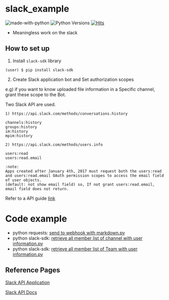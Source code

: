 # slack_example

![made-with-python][made-with-python]
![Python Versions][pyversion-button]
[![Hits](https://hits.seeyoufarm.com/api/count/incr/badge.svg?url=https%3A%2F%2Fgithub.com%2Fpassword123456%2Fpy_certificate_extractor&count_bg=%2379C83D&title_bg=%23555555&icon=&icon_color=%23E7E7E7&title=hits&edge_flat=false)](https://hits.seeyoufarm.com)

[pyversion-button]: https://img.shields.io/pypi/pyversions/Markdown.svg
[made-with-python]: https://img.shields.io/badge/Made%20with-Python-1f425f.svg

- Meaningless work on the slack


## How to set up
1. Install `slack-sdk` library
```
(user) $ pip install slack-sdk 
```

2. Create Slack application bot and Set authorization scopes

e.g) if you want to know uploaded file information in a Specific channel, grant these scope to the Bot.

Two Slack API are used.
```
1) https://api.slack.com/methods/conversations.history

channels:history
groups:history
im:history
mpim:history

2) https://api.slack.com/methods/users.info

users:read 
users:read.email

:note:
Apps created after January 4th, 2017 must request both the users:read and users:read.email OAuth permission scopes to access the email field of user objects.
(default: not show email field) so, If not grant users:read.email, email field does not return.
```

Refer to a API guide [link](https://api.slack.com/methods)


# Code example
- python requests: [send to webhook with markdown.py](https://github.com/password123456/slack_example/blob/main/send_to_slack_webhook_with_mrkdwn.py)
- python slack-sdk: [retrieve all member list of channel with user information.py]( https://github.com/password123456/slack_example/blob/main/retrieve_all_member_infomation_from_a_slack_channel.py)
- python slack-sdk: [retrieve all member list of Team with user information.py](https://github.com/password123456/slack_api_example/blob/main/retrieve_all_member_infomation_from_a_slack_team.py)



## Reference Pages
[Slack API Application](https://api.slack.com/apps)

[Slack API Docs](http://www.slack.dev/python-slack-sdk)




